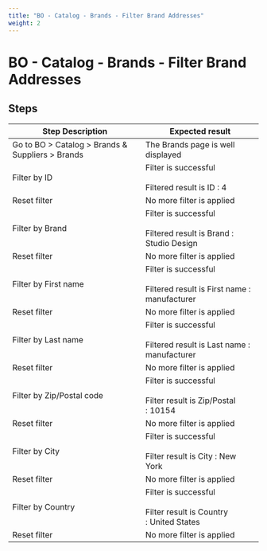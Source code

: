 ```yaml
---
title: "BO - Catalog - Brands - Filter Brand Addresses"
weight: 2
---
```


# BO - Catalog - Brands - Filter Brand Addresses
## Steps
| Step Description | Expected result |
| ----- | ----- |
| Go to BO > Catalog > Brands & Suppliers > Brands | The Brands page is well displayed |
| Filter by ID | Filter is successful<br><br>Filtered result is ID : 4 |
| Reset filter | No more filter is applied |
| Filter by Brand | Filter is successful<br><br>Filtered result is Brand : Studio Design |
| Reset filter | No more filter is applied |
| Filter by First name | Filter is successful<br><br>Filtered result is First name : manufacturer |
| Reset filter | No more filter is applied |
| Filter by Last name | Filter is successful<br><br>Filtered result is Last name : manufacturer |
| Reset filter | No more filter is applied |
| Filter by Zip/Postal code | Filter is successful<br><br>Filter result is Zip/Postal : 10154 |
| Reset filter | No more filter is applied |
| Filter by City | Filter is successful<br><br>Filter result is City : New York |
| Reset filter | No more filter is applied |
| Filter by Country | Filter is successful<br><br>Filter result is Country : United States |
| Reset filter | No more filter is applied |
